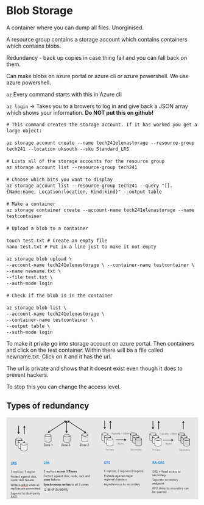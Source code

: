 # Blob Storage

A container where you can dump all files. Unorginised. 

A resource group contains a storage account which contains containers which contains blobs.

Redundancy - back up copies in case thing fail and you can fall back on them.

Can make blobs on azure portal or azure cli or azure powershell. We use azure powershell.

`az` Every command starts with this in Azure cli

`az login` -> Takes you to a browers to log in and give back a JSON array which shows your information. **Do NOT put this on github!**

    # This command creates the storage account. If it has worked you get a large object:
    
    az storage account create --name tech241elenastorage --resource-group tech241 --location uksouth --sku Standard_LRS
    
    # Lists all of the storage accounts for the resource group
    az storage account list --resource-group tech241

    # Choose which bits you want to display
    az storage account list --resource-group tech241 --query "[].{Name:name, Location:location, Kind:kind}" --output table

    # Make a container
    az storage container create --account-name tech241elenastorage --name testcontainer

    # Upload a blob to a container

    touch test.txt # Create an empty file
    nano test.txt # Put in a line just to make it not empty

    az storage blob upload \ 
    --account-name tech241elenastorage \ --container-name testcontainer \ 
    --name newname.txt \ 
    --file test.txt \ 
    --auth-mode login

    # Check if the blob is in the container

    az storage blob list \
    --account-name tech241elenastorage \
    --container-name testcontainer \
    --output table \
    --suth-mode login

To make it privite go into storage account on azure portal. Then containers and click on the test container. Within there will ba a file called newname.txt. Click on it and it has the url.

The url is private and shows that it doesnt exist even though it does to prevent hackers.

To stop this you can change the access level.

## Types of redundancy

![redundancy img](azure-storage-replication-options.png)